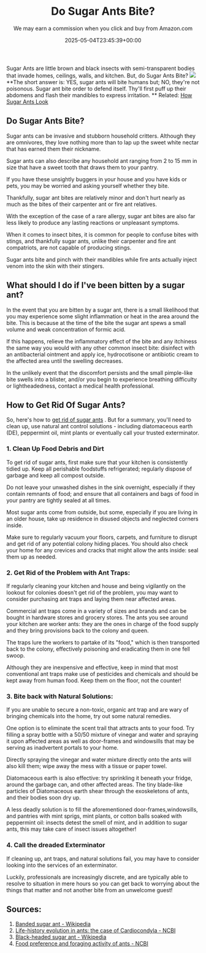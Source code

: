 ﻿---
author: We may earn a commission when you click and buy from Amazon.com
layout: post
title: Do Sugar Ants Bite?
date: '2025-05-04T23:45:39+00:00'
categories:
- Ants
- Guide
tags: []
slug: /do-sugar-ants-bite/
lastmod: 2025-05-07T12:21:26+03:00
---

Sugar Ants are little brown and black insects with semi-transparent bodies that invade homes, ceilings, walls, and kitchen. But, do Sugar Ants Bite?
![](/assets/img/12/Pest-Control.jpg)
**The short answer is: YES, sugar ants will bite humans but; NO, they're not poisonous. Sugar ant bite order to defend itself. Thy'll first puff up their abdomens and flash their mandibles to express irritation. **
Related:
[How Sugar Ants Look](https://pestpolicy.com/what-do-sugar-ants-look-like/)
## Do Sugar Ants Bite?
Sugar ants can be invasive and stubborn household critters. Although they are omnivores, they love nothing more than to lap up the sweet white nectar that has earned them their nickname.

Sugar ants can also describe any household ant ranging from 2 to 15 mm in size that have a sweet tooth that draws them to your pantry.

If you have these unsightly buggers in your house and you have kids or pets, you may be worried and asking yourself whether they bite.

Thankfully, sugar ant bites are relatively minor and don't hurt nearly as much as the bites of their carpenter ant or fire ant relatives.

With the exception of the case of a rare allergy, sugar ant bites are also far less likely to produce any lasting reactions or unpleasant symptoms.

When it comes to insect bites, it is common for people to confuse bites with stings, and thankfully sugar ants, unlike their carpenter and fire ant compatriots, are not capable of producing stings.

Sugar ants bite and pinch with their mandibles while fire ants actually inject venom into the skin with their stingers.
## What should I do if I've been bitten by a sugar ant?
In the event that you are bitten by a sugar ant, there is a small likelihood that you may experience some slight inflammation or heat in the area around the bite. This is because at the time of the bite the sugar ant spews a small volume and weak concentration of formic acid.

If this happens, relieve the inflammatory effect of the bite and any itchiness the same way you would with any other common insect bite: disinfect with an antibacterial ointment and apply ice, hydrocotisone or antibiotic cream to the affected area until the swelling decreases.

In the unlikely event that the discomfort persists and the small pimple-like bite swells into a blister, and/or you begin to experience breathing difficulty or lightheadedness, contact a medical health professional.
## How to Get Rid Of Sugar Ants?
So, here's how to
[get rid of sugar ants](https://pestpolicy.com/how-to-get-rid-of-sugar-ants/)
. But for a summary, you'll need to clean up, use natural ant control solutions - including diatomaceous earth (DE), peppermint oil, mint plants or eventually call your trusted exterminator.
### 1. Clean Up Food Debris and Dirt
To get rid of sugar ants, first make sure that your kitchen is consistently tidied up. Keep all perishable foodstuffs refrigerated; regularly dispose of garbage and keep all compost outside.

Do not leave your unwashed dishes in the sink overnight, especially if they contain remnants of food; and ensure that all containers and bags of food in your pantry are tightly sealed at all times.

Most sugar ants come from outside, but some, especially if you are living in an older house, take up residence in disused objects and neglected corners inside.

Make sure to regularly vacuum your floors, carpets, and furniture to disrupt and get rid of any potential colony hiding places. You should also check your home for any crevices and cracks that might allow the ants inside: seal them up as needed.
### 2. Get Rid of the Problem with Ant Traps:
If regularly cleaning your kitchen and house and being vigilantly on the lookout for colonies doesn't get rid of the problem, you may want to consider purchasing ant traps and laying them near affected areas.

Commercial ant traps come in a variety of sizes and brands and can be bought in hardware stores and grocery stores. The ants you see around your kitchen are worker ants: they are the ones in charge of the food supply and they bring provisions back to the colony and queen.

The traps lure the workers to partake of its "food," which is then transported back to the colony, effectively poisoning and eradicating them in one fell swoop.

Although they are inexpensive and effective, keep in mind that most conventional ant traps make use of pesticides and chemicals and should be kept away from human food. Keep them on the floor, not the counter!
### 3. Bite back with Natural Solutions:
If you are unable to secure a non-toxic, organic ant trap and are wary of bringing chemicals into the home, try out some natural remedies.

One option is to eliminate the scent trail that attracts ants to your food. Try filling a spray bottle with a 50/50 mixture of vinegar and water and spraying it upon affected areas as well as door-frames and windowsills that may be serving as inadvertent portals to your home.

Directly spraying the vinegar and water mixture directly onto the ants will also kill them; wipe away the mess with a tissue or paper towel.

Diatomaceous earth is also effective: try sprinkling it beneath your fridge, around the garbage can, and other affected areas. The tiny blade-like particles of Diatomaceous earth shear through the exoskeletons of ants, and their bodies soon dry up.

A less deadly solution is to fill the aforementioned door-frames,windowsills, and pantries with mint sprigs, mint plants, or cotton balls soaked with peppermint oil: insects detest the smell of mint, and in addition to sugar ants, this may take care of insect issues altogether!
### 4. Call the dreaded Exterminator
If cleaning up, ant traps, and natural solutions fail, you may have to consider looking into the services of an exterminator.

Luckily, professionals are increasingly discrete, and are typically able to resolve to situation in mere hours so you can get back to worrying about the things that matter and not another bite from an unwelcome guest!
## Sources:
1. [Banded sugar ant - Wikipedia](https://en.wikipedia.org/wiki/Black-headed_sugar_ant)
2. [Life-history evolution in ants: the case of Cardiocondyla - NCBI](https://www.ncbi.nlm.nih.gov/pmc/articles/PMC5360909/)
3. [Black-headed sugar ant - Wikipedia](https://en.wikipedia.org/wiki/Black-headed_sugar_ant)
4. [Food preference and foraging activity of ants - NCBI](https://www.ncbi.nlm.nih.gov/pmc/articles/PMC4206238/)